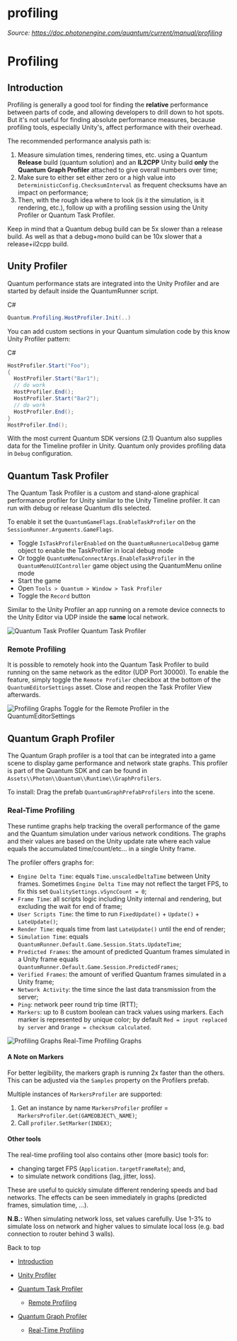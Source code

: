 # profiling

_Source: https://doc.photonengine.com/quantum/current/manual/profiling_

# Profiling

## Introduction

Profiling is generally a good tool for finding the **relative** performance between parts of code, and allowing developers to drill down to hot spots. But it's not useful for finding absolute performance measures, because profiling tools, especially Unity's, affect performance with their overhead.

The recommended performance analysis path is:

1. Measure simulation times, rendering times, etc. using a Quantum **Release** build (quantum solution) and an **IL2CPP** Unity build **only** the **Quantum Graph Profiler** attached to give overall numbers over time;
2. Make sure to either set either zero or a high value into `DeterministicConfig.ChecksumInterval` as frequent checksums have an impact on performance;
3. Then, with the rough idea where to look (is it the simulation, is it rendering, etc.), follow up with a profiling session using the Unity Profiler or Quantum Task Profiler.

Keep in mind that a Quantum debug build can be 5x slower than a release build. As well as that a debug+mono build can be 10x slower that a release+il2cpp build.

## Unity Profiler

Quantum performance stats are integrated into the Unity Profiler and are started by default inside the QuantumRunner script.

C#

```csharp
Quantum.Profiling.HostProfiler.Init(..)

```

You can add custom sections in your Quantum simulation code by this know Unity Profiler pattern:

C#

```csharp
HostProfiler.Start("Foo");
{
  HostProfiler.Start("Bar1");
  // do work
  HostProfiler.End();
  HostProfiler.Start("Bar2");
  // do work
  HostProfiler.End();
}
HostProfiler.End();

```

With the most current Quantum SDK versions (2.1) Quantum also supplies data for the Timeline profiler in Unity. Quantum only provides profiling data in `Debug` configuration.

## Quantum Task Profiler

The Quantum Task Profiler is a custom and stand-alone graphical performance profiler for Unity similar to the Unity Timeline profiler. It can run with debug or release Quantum dlls selected.

To enable it set the `QuantumGameFlags.EnableTaskProfiler` on the `SessionRunner.Arguments.GameFlags`.

- Toggle `IsTaskProfilerEnabled` on the `QuantumRunnerLocalDebug` game object to enable the TaskProfiler in local debug mode
- Or toggle `QuantumMenuConnectArgs.EnableTaskProfiler` in the `QuantumMenuUIController` game object using the QuantumMenu online mode
- Start the game
- Open `Tools > Quantum > Window > Task Profiler`
- Toggle the `Record` button

Similar to the Unity Profiler an app running on a remote device connects to the Unity Editor via UDP inside the **same** local network.

![Quantum Task Profiler](/docs/img/quantum/v2/manual/profiler-taskprofiler.png)
Quantum Task Profiler
### Remote Profiling

It is possible to remotely hook into the Quantum Task Profiler to build running on the same network as the editor (UDP Port 30000). To enable the feature, simply toggle the `Remote Profiler` checkbox at the bottom of the `QuantumEditorSettings` asset. Close and reopen the Task Profiler View afterwards.

![Profiling Graphs](/docs/img/quantum/v2/manual/profiler-remote-enable.png)
Toggle for the Remote Profiler in the QuantumEditorSettings
## Quantum Graph Profiler

The Quantum Graph profiler is a tool that can be integrated into a game scene to display game performance and network state graphs. This profiler is part of the Quantum SDK and can be found in `Assets\\Photon\\Quantum\\Runtime\\GraphProfilers`.

To install: Drag the prefab `QuantumGraphPrefabProfilers` into the scene.

### Real-Time Profiling

These runtime graphs help tracking the overall performance of the game and the Quantum simulation under various network conditions. The graphs and their values are based on the Unity update rate where each value equals the accumulated time/count/etc... in a single Unity frame.

The profiler offers graphs for:

- `Engine Delta Time`: equals `Time.unscaledDeltaTime` between Unity frames. Sometimes `Engine Delta Time` may not reflect the target FPS, to fix this set `QualitySettings.vSyncCount = 0`;
- `Frame Time`: all scripts logic including Unity internal and rendering, but excluding the wait for end of frame;
- `User Scripts Time`: the time to run `FixedUpdate()` \+ `Update()` \+ `LateUpdate()`;
- `Render Time`: equals time from last `LateUpdate()` until the end of render;
- `Simulation Time`: equals `QuantumRunner.Default.Game.Session.Stats.UpdateTime`;
- `Predicted Frames`: the amount of predicted Quantum frames simulated in a Unity frame equals `QuantumRunner.Default.Game.Session.PredictedFrames`;
- `Verified Frames`: the amount of verified Quantum frames simulated in a Unity frame;
- `Network Activity`: the time since the last data transmission from the server;
- `Ping`: network peer round trip time (RTT);
- `Markers`: up to 8 custom boolean can track values using markers. Each marker is represented by unique color; by default `Red = input replaced by server` and `Orange = checksum calculated`.

![Profiling Graphs](/docs/img/quantum/v2/manual/profiler-graph-profiler.png)
Real-Time Profiling Graphs
#### A Note on Markers

For better legibility, the markers graph is running 2x faster than the others. This can be adjusted via the `Samples` property on the Profilers prefab.

Multiple instances of `MarkersProfiler` are supported:

1. Get an instance by name `MarkersProfiler` profiler = `MarkersProfiler.Get(GAMEOBJECT\_NAME)`;
2. Call `profiler.SetMarker(INDEX)`;

#### Other tools

The real-time profiling tool also contains other (more basic) tools for:

- changing target FPS (`Application.targetFrameRate`); and,
- to simulate network conditions (lag, jitter, loss).

These are useful to quickly simulate different rendering speeds and bad networks. The effects can be seen immediately in graphs (predicted frames, simulation time, ...).

**N.B.:** When simulating network loss, set values carefully. Use 1-3% to simulate loss on network and higher values to simulate local loss (e.g. bad connection to router behind 3 walls).

Back to top

- [Introduction](#introduction)
- [Unity Profiler](#unity-profiler)
- [Quantum Task Profiler](#quantum-task-profiler)

  - [Remote Profiling](#remote-profiling)

- [Quantum Graph Profiler](#quantum-graph-profiler)
  - [Real-Time Profiling](#real-time-profiling)